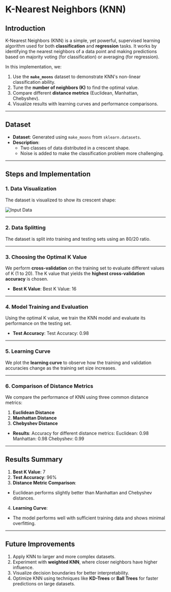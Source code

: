 # K-Nearest Neighbors (KNN)

## Introduction
K-Nearest Neighbors (KNN) is a simple, yet powerful, supervised learning algorithm used for both **classification** and **regression** tasks. It works by identifying the nearest neighbors of a data point and making predictions based on majority voting (for classification) or averaging (for regression).

In this implementation, we:
1. Use the **`make_moons`** dataset to demonstrate KNN's non-linear classification ability.
2. Tune the **number of neighbors (K)** to find the optimal value.
3. Compare different **distance metrics** (Euclidean, Manhattan, Chebyshev).
4. Visualize results with learning curves and performance comparisons.

---

## Dataset
- **Dataset**: Generated using `make_moons` from `sklearn.datasets`.
- **Description**: 
   - Two classes of data distributed in a crescent shape.
   - Noise is added to make the classification problem more challenging.

---

## Steps and Implementation

### 1. Data Visualization
The dataset is visualized to show its crescent shape:

![Input Data](knn_input_data.png)

---

### 2. Data Splitting
The dataset is split into training and testing sets using an 80/20 ratio.

---

### 3. Choosing the Optimal K Value
We perform **cross-validation** on the training set to evaluate different values of K (1 to 20). The K value that yields the **highest cross-validation accuracy** is chosen.


- **Best K Value**:
Best K Value: 16

---

### 4. Model Training and Evaluation
Using the optimal K value, we train the KNN model and evaluate its performance on the testing set.

- **Test Accuracy**:
Test Accuracy: 0.98

---

### 5. Learning Curve
We plot the **learning curve** to observe how the training and validation accuracies change as the training set size increases.

---

### 6. Comparison of Distance Metrics
We compare the performance of KNN using three common distance metrics:
1. **Euclidean Distance**
2. **Manhattan Distance**
3. **Chebyshev Distance**

- **Results**:
Accuracy for different distance metrics:
Euclidean: 0.98
Manhattan: 0.98
Chebyshev: 0.99

---

## Results Summary
1. **Best K Value**: 7
2. **Test Accuracy**: 96%
3. **Distance Metric Comparison**:
- Euclidean performs slightly better than Manhattan and Chebyshev distances.
4. **Learning Curve**: 
- The model performs well with sufficient training data and shows minimal overfitting.

---

## Future Improvements
1. Apply KNN to larger and more complex datasets.
2. Experiment with **weighted KNN**, where closer neighbors have higher influence.
3. Visualize decision boundaries for better interpretability.
4. Optimize KNN using techniques like **KD-Trees** or **Ball Trees** for faster predictions on large datasets.

